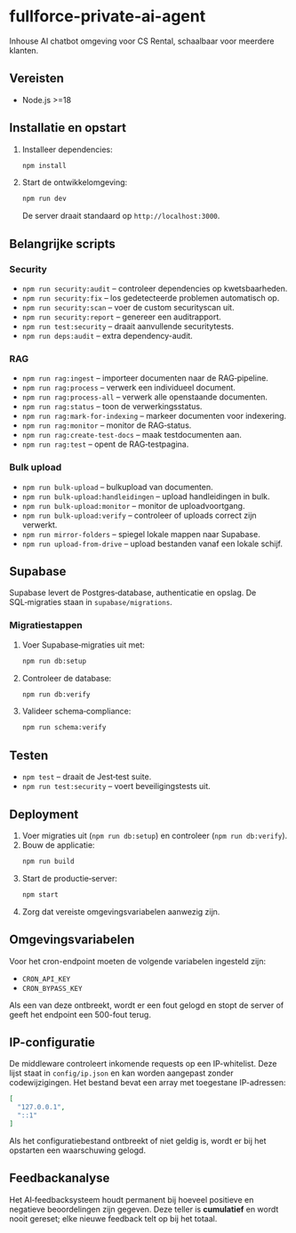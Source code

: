 # fullforce-private-ai-agent
Inhouse AI chatbot omgeving voor CS Rental, schaalbaar voor meerdere klanten.

## Vereisten
- Node.js \>=18

## Installatie en opstart
1. Installeer dependencies:
   ```bash
   npm install
   ```
2. Start de ontwikkelomgeving:
   ```bash
   npm run dev
   ```
   De server draait standaard op `http://localhost:3000`.

## Belangrijke scripts

### Security
- `npm run security:audit` – controleer dependencies op kwetsbaarheden.
- `npm run security:fix` – los gedetecteerde problemen automatisch op.
- `npm run security:scan` – voer de custom securityscan uit.
- `npm run security:report` – genereer een auditrapport.
- `npm run test:security` – draait aanvullende securitytests.
- `npm run deps:audit` – extra dependency-audit.

### RAG
- `npm run rag:ingest` – importeer documenten naar de RAG‑pipeline.
- `npm run rag:process` – verwerk een individueel document.
- `npm run rag:process-all` – verwerk alle openstaande documenten.
- `npm run rag:status` – toon de verwerkingsstatus.
- `npm run rag:mark-for-indexing` – markeer documenten voor indexering.
- `npm run rag:monitor` – monitor de RAG‑status.
- `npm run rag:create-test-docs` – maak testdocumenten aan.
- `npm run rag:test` – opent de RAG‑testpagina.

### Bulk upload
- `npm run bulk-upload` – bulkupload van documenten.
- `npm run bulk-upload:handleidingen` – upload handleidingen in bulk.
- `npm run bulk-upload:monitor` – monitor de uploadvoortgang.
- `npm run bulk-upload:verify` – controleer of uploads correct zijn verwerkt.
- `npm run mirror-folders` – spiegel lokale mappen naar Supabase.
- `npm run upload-from-drive` – upload bestanden vanaf een lokale schijf.

## Supabase
Supabase levert de Postgres‑database, authenticatie en opslag. De SQL‑migraties staan in `supabase/migrations`.

### Migratiestappen
1. Voer Supabase‑migraties uit met:
   ```bash
   npm run db:setup
   ```
2. Controleer de database:
   ```bash
   npm run db:verify
   ```
3. Valideer schema‑compliance:
   ```bash
   npm run schema:verify
   ```

## Testen
- `npm test` – draait de Jest‑test suite.
- `npm run test:security` – voert beveiligingstests uit.

## Deployment
1. Voer migraties uit (`npm run db:setup`) en controleer (`npm run db:verify`).
2. Bouw de applicatie:
   ```bash
   npm run build
   ```
3. Start de productie‑server:
   ```bash
   npm start
   ```
4. Zorg dat vereiste omgevingsvariabelen aanwezig zijn.

## Omgevingsvariabelen

Voor het cron-endpoint moeten de volgende variabelen ingesteld zijn:

- `CRON_API_KEY`
- `CRON_BYPASS_KEY`

Als een van deze ontbreekt, wordt er een fout gelogd en stopt de server of geeft het endpoint een 500-fout terug.

## IP-configuratie

De middleware controleert inkomende requests op een IP-whitelist. Deze lijst staat in `config/ip.json` en kan worden aangepast zonder codewijzigingen. Het bestand bevat een array met toegestane IP-adressen:

```json
[
  "127.0.0.1",
  "::1"
]
```

Als het configuratiebestand ontbreekt of niet geldig is, wordt er bij het opstarten een waarschuwing gelogd.

## Feedbackanalyse

Het AI‑feedbacksysteem houdt permanent bij hoeveel positieve en negatieve beoordelingen zijn gegeven.
Deze teller is **cumulatief** en wordt nooit gereset; elke nieuwe feedback telt op bij het totaal.
